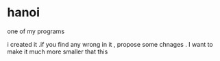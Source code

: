# hanoi


one of my programs 

 i created it .if you find any wrong in it , propose some chnages . I want to make it much more smaller that this
